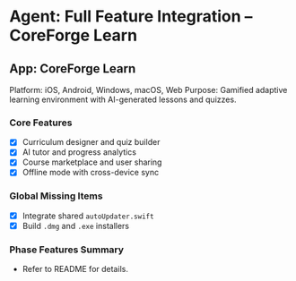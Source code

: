 # Agent: Full Feature Integration – CoreForge Learn

## App: CoreForge Learn
Platform: iOS, Android, Windows, macOS, Web
Purpose: Gamified adaptive learning environment with AI-generated lessons and quizzes.

### Core Features
- [x] Curriculum designer and quiz builder
- [x] AI tutor and progress analytics
- [x] Course marketplace and user sharing
- [x] Offline mode with cross-device sync

### Global Missing Items
- [x] Integrate shared `autoUpdater.swift`
- [x] Build `.dmg` and `.exe` installers

### Phase Features Summary
- Refer to README for details.

